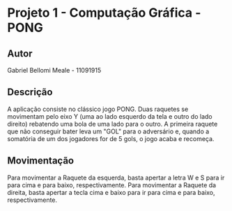 # Projeto 1 - Computação Gráfica - PONG

## Autor
Gabriel Bellomi Meale - 11091915

## Descrição
A aplicação consiste no clássico jogo PONG. Duas raquetes se movimentam pelo eixo Y (uma ao lado esquerdo da tela e outro do lado direito) rebatendo uma bola de uma lado para o outro. A primeira raquete que não conseguir bater leva um "GOL" para o adversário e, quando a somatória de um dos jogadores for de 5 gols, o jogo acaba e recomeça.

## Movimentação

Para movimentar a Raquete da esquerda, basta apertar a letra W e S para ir para cima e para baixo, respectivamente.
Para movimentar a Raquete da direita, basta apertar a tecla cima e baixo para ir para cima e para baixo, respectivamente.
